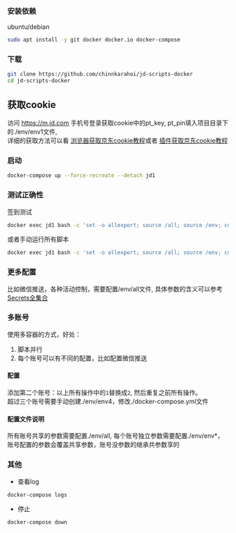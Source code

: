 ### 安装依赖
ubuntu/debian
```sh
sudo apt install -y git docker docker.io docker-compose
```
### 下载
```sh
git clone https://github.com/chinnkarahoi/jd-scripts-docker
cd jd-scripts-docker
```
## 获取cookie
访问 https://m.jd.com 手机号登录获取cookie中的pt_key, pt_pin填入项目目录下的./env/env1文件,  
详细的获取方法可以看
[浏览器获取京东cookie教程](https://github.com/lxk0301/scripts/blob/master/backUp/GetJdCookie.md)或者
[插件获取京东cookie教程](https://github.com/lxk0301/scripts/blob/master/backUp/GetJdCookie2.md)
### 启动
```sh
docker-compose up --force-recreate --detach jd1
```
### 测试正确性
签到测试
```sh
docker exec jd1 bash -c 'set -o allexport; source /all; source /env; cd /scripts; node jd_bean_sign.js'
```
或者手动运行所有脚本
```sh
docker exec jd1 bash -c 'set -o allexport; source /all; source /env; cd /scripts; ls jd_*.js | xargs -i node {}'
```

### 更多配置
比如微信推送，各种活动控制，需要配置/env/all文件, 具体参数的含义可以参考[Secrets全集合](https://github.com/lxk0301/scripts/blob/master/githubAction.md)

### 多账号
使用多容器的方式，好处：
1. 脚本并行
2. 每个账号可以有不同的配置，比如配置微信推送
#### 配置
添加第二个账号：以上所有操作中的`1`替换成`2`, 然后重复之前所有操作。  
超过三个账号需要手动创建./env/env4，修改./docker-compose.yml文件
#### 配置文件说明
所有账号共享的参数需要配置./env/all, 每个账号独立参数需要配置./env/env*，  
账号配置的参数会覆盖共享参数，账号没参数的继承共参数享的

### 其他
- 查看log
```sh
docker-compose logs
```
- 停止
```sh
docker-compose down
```
